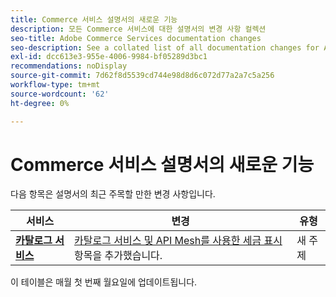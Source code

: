 ```yaml
---
title: Commerce 서비스 설명서의 새로운 기능
description: 모든 Commerce 서비스에 대한 설명서의 변경 사항 컬렉션
seo-title: Adobe Commerce Services documentation changes
seo-description: See a collated list of all documentation changes for Adobe Commerce Services and integration services.
exl-id: dcc613e3-955e-4006-9984-bf05289d3bc1
recommendations: noDisplay
source-git-commit: 7d62f8d5539cd744e98d8d6c072d77a2a7c5a256
workflow-type: tm+mt
source-wordcount: '62'
ht-degree: 0%

---
```


# Commerce 서비스 설명서의 새로운 기능

다음 항목은 설명서의 최근 주목할 만한 변경 사항입니다.

| 서비스 | 변경 | 유형 |
| -- | -- | -- |
| [**카탈로그 서비스**](../live-search/overview.md) | [카탈로그 서비스 및 API Mesh를 사용한 세금 표시](https://experienceleague.adobe.com/docs/commerce-merchant-services/catalog-service/taxes.html) 항목을 추가했습니다. | 새 주제 |

이 테이블은 매월 첫 번째 월요일에 업데이트됩니다.
